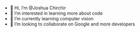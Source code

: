 - 👋 Hi, I’m @Joshua Chirchir
- 👀 I’m interested in learning more about code
- 🌱 I’m currently learning computer vision
- 💞️ I’m looking to collaborate on Google and more developers



<!---
Joshua56/Joshua56 is a ✨ special ✨ repository because its `README.md` (this file) appears on your GitHub profile.
You can click the Preview link to take a look at your changes.
--->
